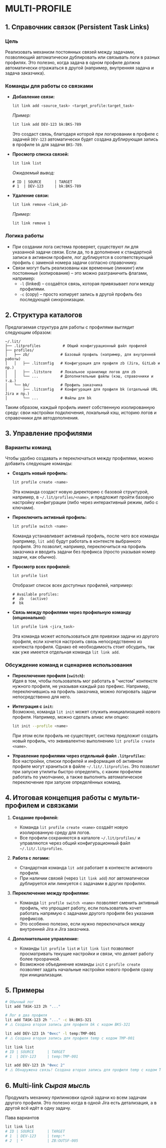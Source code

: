 # MULTI-PROFILE

## 1. Справочник связок (Persistent Task Links)

### Цель
Реализовать механизм постоянных связей между задачами, позволяющий автоматически дублировать или связывать логи в разных профилях. Это полезно, когда задача в одном профиле должна автоматически отражаться в другой (например, внутренняя задача и задача заказчика).

### Команды для работы со связками

- **Добавление связи:**  
  ```bash
  lit link add <source_task> <target_profile:target_task>
  ```
  *Пример:*  
  ```bash
  lit link add DEV-123 bk:BKS-789
  ```
  Это создаст связь, благодаря которой при логировании в профиле с задачей `DEV-123` автоматически будет создана дублирующая запись в профиле `bk` для задачи `BKS-789`.

- **Просмотр списка связей:**  
  ```bash
  lit link list
  ```
  *Ожидаемый вывод:*
  ```
  # ID | SOURCE      | TARGET
  # 1  | DEV-123     | bk:BKS-789
  ```

- **Удаление связи:**  
  ```bash
  lit link remove <link_id>
  ```
  *Пример:*  
  ```bash
  lit link remove 1
  ```

### Логика работы
- При создании лога система проверяет, существуют ли для указанной задачи связи. Если да, то в дополнение к стандартной записи в активном профиле, лог дублируется в соответствующий профиль с заменой номера задачи согласно справочнику.
- Связи могут быть реализованы как временные (линкинг) или постоянные (копирование) – это можно разграничить флагами, например:
  - `-l` (linked) – создаётся связь, которая привязывает логи между профилями.
  - `-c` (copy) – просто копирует запись в другой профиль без последующей синхронизации.



## 2. Структура каталогов

Предлагаемая структура для работы с профилями выглядит следующим образом:

```
~/.lit/
├── .litprofiles          # Общий конфигурационный файл профилей
├── profiles/
│   ├── zb/              # Базовый профиль (например, для внутренней работы)
│   │   ├── .litconfig   # Конфигурация для профиля zb (Jira, GitLab и пр.)
│   │   ├── .litstore    # Локальное хранилище логов для zb
│   │   └── ...          # Дополнительные файлы (кэш, справочники и т.д.)
│   └── bk/              # Профиль заказчика
│       ├── .litconfig   # Конфигурация для профиля bk (отдельный URL Jira и пр.)
│       └── ...          # Файлы для bk
```

Таким образом, каждый профиль имеет собственную изолированную среду: свои настройки подключения, локальный кэш, историю логов и справочники для автодополнения.


## 3. Управление профилями

### Варианты команд
Чтобы удобно создавать и переключаться между профилями, можно добавить следующие команды:

- **Создать новый профиль:**  
  ```bash
  lit profile create <name>
  ```
  Эта команда создаст новую директорию с базовой структурой, например, в `~/.lit/profiles/<name>`, и предложит пройти базовую настройку конфигурации (либо через интерактивный режим, либо с ключами).

- **Переключить активный профиль:**  
  ```bash
  lit profile switch <name>
  ```
  Команда устанавливает активный профиль, после чего все команды (например, `lit add`) будут работать в контексте выбранного профиля. Это позволит, например, переключиться на профиль заказчика и вводить задачи без префикса (просто указывая номер задачи, как обычно).

- **Просмотр всех профилей:**  
  ```bash
  lit profile list
  ```
  Отобразит список всех доступных профилей, например:
  ```
  # Available profiles:
  #  zb   (active)
  #  bk
  ```

- **Связь между профилями через профильную команду (опционально):**  
  ```bash
  lit profile link <jira_task>
  ```
  Эта команда может использоваться для привязки задачи из другого профиля, если хочется настроить связь непосредственно из контекста профиля. Однако её необходимость стоит обсудить, так как уже имеется отдельная команда `lit link add`.

### Обсуждение команд и сценариев использования

- **Переключение профиля (`switch`):**  
  Идея в том, чтобы пользователь мог работать в "чистом" контексте нужного профиля, не указывая каждый раз префикс. Например, переключившись на профиль заказчика, можно логировать задачи непосредственно для него.

- **Интеграция с `init`:**  
  Возможно, команда `lit init` может служить инициализацией нового профиля. Например, можно сделать алиас или опцию:
  ```bash
  lit init --profile <name>
  ```
  При этом если профиль не существует, система предложит создать новый профиль, что эквивалентно выполнению `lit profile create <name>`.

- **Управление профилями через отдельный файл `.litprofiles`:**  
  Все настройки, списки профилей и информация об активном профиле могут храниться в файле `~/.lit/.litprofiles`. Это позволит при запуске утилиты быстро определять, с каким профилем работать по умолчанию, а также выполнять автоматическое переключение при запуске определённых команд.


## 4. Итоговая концепция работы с мульти-профилем и связками

1. **Создание профилей:**  
   - Команда `lit profile create <name>` создаёт новую изолированную среду для логов.
   - Все профили сохраняются в каталоге `~/.lit/profiles/` и управляются через общий конфигурационный файл `~/.lit/.litprofiles`.

2. **Работа с логами:**  
   - Стандартная команда `lit add` работает в контексте активного профиля.
   - При наличии связей (через `lit link add`) лог автоматически дублируется или линкуется с задачами в других профилях.

3. **Переключение между профилями:**  
   - Команда `lit profile switch <name>` позволяет сменить активный профиль, что упрощает работу, если пользователь хочет работать напрямую с задачами другого профиля без указания префиксов.
   - Это особенно полезно, если нужно переключаться между внутренней Jira и Jira заказчика.

4. **Дополнительное управление:**  
   - Команды `lit profile list` и `lit link list` позволяют просматривать текущие настройки и связи, что делает работу более прозрачной.
   - Возможное объединение команды `init` с `profile create` позволяет задать начальные настройки нового профиля сразу при инициализации.

## 5. Примеры
```bash
# Обычный лог
lit add TASK-123 2h "..." 

# Лог в два профиля
lit add TASK-123 2h "..." -c bk:BKS-321
# ⚠️ Создана вторая запись для профиля bk с кодом BKS-321 
```

```bash
lit add DEV-123 1h "Фикс" -l temp:TMP-001
# ⚠️ Создана вторая запись для профиля temp с кодом TMP-001 

lit link list
# ID | SOURCE      | TARGET
# 1  | DEV-123     | temp:TMP-001

lit add DEV-123 1h "Фикс 2"
# ⚠️ Обнаружена связь! Создана вторая запись для профиля temp с кодом TMP-001
```

## 6. Multi-link *Сырая мысль*
Продумать механику прилинковки одной задачи ко всем задачам другого профиля.
Это полезно когда в одной Jira есть детализация, а в другой всё идёт в одну задачу. 

Пава вариантов
```bash
lit link list
# ID | SOURCE      | TARGET
# 1  | DEV-123     | temp:*
# 2  | *           | ZB:OUTSF-005
```